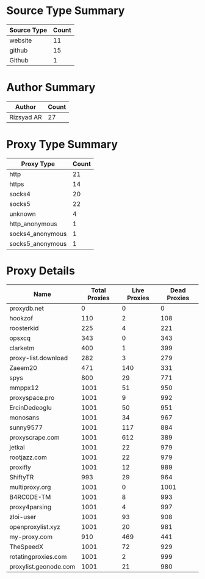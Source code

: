 # Source Type Summary

| Source Type | Count |
|-------------|-------|
| website | 11 |
| github | 15 |
| Github | 1 |


# Author Summary

| Author | Count |
|--------|-------|
| Rizsyad AR | 27 |


# Proxy Type Summary

| Proxy Type | Count |
|------------|-------|
| http | 21 |
| https | 14 |
| socks4 | 20 |
| socks5 | 22 |
| unknown | 4 |
| http_anonymous | 1 |
| socks4_anonymous | 1 |
| socks5_anonymous | 1 |


# Proxy Details

| Name | Total Proxies | Live Proxies | Dead Proxies |
|------|---------------|--------------|---------------|
| proxydb.net | 0 | 0 | 0 |
| hookzof | 110 | 2 | 108 |
| roosterkid | 225 | 4 | 221 |
| opsxcq | 343 | 0 | 343 |
| clarketm | 400 | 1 | 399 |
| proxy-list.download | 282 | 3 | 279 |
| Zaeem20 | 471 | 140 | 331 |
| spys | 800 | 29 | 771 |
| mmppx12 | 1001 | 51 | 950 |
| proxyspace.pro | 1001 | 9 | 992 |
| ErcinDedeoglu | 1001 | 50 | 951 |
| monosans | 1001 | 34 | 967 |
| sunny9577 | 1001 | 117 | 884 |
| proxyscrape.com | 1001 | 612 | 389 |
| jetkai | 1001 | 22 | 979 |
| rootjazz.com | 1001 | 22 | 979 |
| proxifly | 1001 | 12 | 989 |
| ShiftyTR | 993 | 29 | 964 |
| multiproxy.org | 1001 | 0 | 1001 |
| B4RC0DE-TM | 1001 | 8 | 993 |
| proxy4parsing | 1001 | 4 | 997 |
| zloi-user | 1001 | 93 | 908 |
| openproxylist.xyz | 1001 | 20 | 981 |
| my-proxy.com | 910 | 469 | 441 |
| TheSpeedX | 1001 | 72 | 929 |
| rotatingproxies.com | 1001 | 2 | 999 |
| proxylist.geonode.com | 1001 | 21 | 980 |
